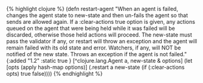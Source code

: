 {% highlight clojure %}
(defn restart-agent
  "When an agent is failed, changes the agent state to new-state and
  then un-fails the agent so that sends are allowed again.  If
  a :clear-actions true option is given, any actions queued on the
  agent that were being held while it was failed will be discarded,
  otherwise those held actions will proceed.  The new-state must pass
  the validator if any, or restart will throw an exception and the
  agent will remain failed with its old state and error.  Watchers, if
  any, will NOT be notified of the new state.  Throws an exception if
  the agent is not failed."
  {:added "1.2"
   :static true
   }
  [^clojure.lang.Agent a, new-state & options]
  (let [opts (apply hash-map options)]
    (.restart a new-state (if (:clear-actions opts) true false))))
{% endhighlight %}
